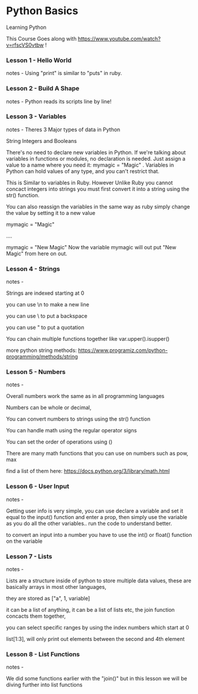 # Python Basics


Learning Python

This Course Goes along with https://www.youtube.com/watch?v=rfscVS0vtbw !

### Lesson 1 - Hello World

notes - Using "print" is similar to "puts" in ruby.

### Lesson 2 - Build A Shape

notes - Python reads its scripts line by line!


### Lesson 3 - Variables

notes -
Theres 3 Major types of data in Python

String Integers and Booleans

There's no need to declare new variables in Python. If we're talking about variables in functions or modules, no declaration is needed. Just assign a value to a name where you need it: mymagic = "Magic" . Variables in Python can hold values of any type, and you can't restrict that.

This is Similar to variables in Ruby.
However Unlike Ruby you cannot concact integers into strings you must first convert it into a string using
the str() function.

You can also reassign the variables in the same way as ruby simply change the value by setting it to a new value

mymagic = "Magic"

....

mymagic = "New Magic" Now the variable mymagic will out put "New Magic" from here on out.


### Lesson 4 - Strings


notes -

Strings are indexed starting at 0

you can use \n to make a new line

you can use \\ to put a backspace

you can use \" to put a quotation

You can chain multiple functions together like var.upper().isupper()

more python string methods: https://www.programiz.com/python-programming/methods/string

### Lesson 5 - Numbers

notes -

Overall numbers work the same as in all programming languages

Numbers can be whole or decimal,

You can convert numbers to strings using the str() function

You can handle math using the regular operator signs

You can set the order of operations using ()

There are many math functions that you can use on numbers such as pow, max

find a list of them here: https://docs.python.org/3/library/math.html

### Lesson 6 - User Input

notes - 

Getting user info is very simple, you can use declare a variable and set it equal to 
the input() function and enter a prop,
then simply use the variable as you do all the other variables..
run the code to understand better.

to convert an input into a number you have to use the int() or float() function on the variable


### Lesson 7 - Lists

notes - 

Lists are a structure inside of python to store multiple data values, these are basically arrays in most other languages,

they are stored as ["a", 1, variable]

it can be a list of anything, it can be a list of lists etc,
the join function concacts them together,

you can select specific ranges by using the index numbers which start at 0

list[1:3], will only print out elements between the second and 4th element

### Lesson 8 - List Functions

notes -

We did some functions earlier with the "join()" but
in this lesson we will be diving further into list functions





